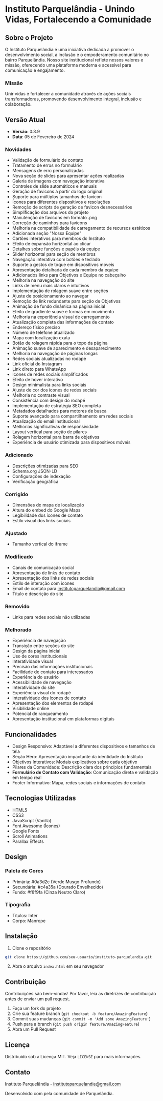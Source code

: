# Instituto Parquelândia - Unindo Vidas, Fortalecendo a Comunidade

## Sobre o Projeto

O Instituto Parquelândia é uma iniciativa dedicada a promover o desenvolvimento social, a inclusão e o empoderamento comunitário no bairro Parquelândia. Nosso site institucional reflete nossos valores e missão, oferecendo uma plataforma moderna e acessível para comunicação e engajamento.

### Missão

Unir vidas e fortalecer a comunidade através de ações sociais transformadoras, promovendo desenvolvimento integral, inclusão e colaboração.

## Versão Atual

- **Versão**: 0.3.9
- **Data**: 05 de Fevereiro de 2024

### Novidades
- Validação de formulário de contato
- Tratamento de erros no formulário
- Mensagens de erro personalizadas
- Nova seção de slides para apresentar ações realizadas
- Galeria de imagens com navegação interativa
- Controles de slide automáticos e manuais
- Geração de favicons a partir do logo original
- Suporte para múltiplos tamanhos de favicon
- Ícones para diferentes dispositivos e resoluções
- Remoção de scripts de geração de favicon desnecessários
- Simplificação dos arquivos do projeto
- Manutenção de favicons em formato .png
- Correção de caminhos para favicons
- Melhoria na compatibilidade de carregamento de recursos estáticos
- Adicionada seção "Nossa Equipe"
- Cartões interativos para membros do Instituto
- Efeito de expansão horizontal ao clicar
- Detalhes sobre funções e papéis da equipe
- Slider horizontal para seção de membros
- Navegação interativa com botões e teclado
- Suporte a gestos de toque em dispositivos móveis
- Apresentação detalhada de cada membro da equipe
- Adicionados links para Objetivos e Equipe no cabeçalho
- Melhoria na navegação do site
- Links de menu mais claros e intuitivos
- Implementação de rolagem suave entre seções
- Ajuste de posicionamento ao navegar
- Remoção de link redundante para seção de Objetivos
- Animação de fundo dinâmica na página inicial
- Efeito de gradiente suave e formas em movimento
- Melhoria na experiência visual de carregamento
- Atualização completa das informações de contato
- Endereço físico preciso
- Número de telefone atualizado
- Mapa com localização exata
- Botão de rolagem rápida para o topo da página
- Animação suave de aparecimento e desaparecimento
- Melhoria na navegação de páginas longas
- Redes sociais atualizadas no rodapé
- Link oficial do Instagram
- Link direto para WhatsApp
- Ícones de redes sociais simplificados
- Efeito de hover interativo
- Design minimalista para links sociais
- Ajuste de cor dos ícones de redes sociais
- Melhoria no contraste visual
- Consistência com design do rodapé
- Implementação de estratégia SEO completa
- Metadados detalhados para motores de busca
- Suporte avançado para compartilhamento em redes sociais
- Atualização do email institucional
- Melhorias significativas de responsividade
- Layout vertical para seção de pilares
- Rolagem horizontal para barra de objetivos
- Experiência de usuário otimizada para dispositivos móveis

### Adicionado
- Descrições otimizadas para SEO
- Schema.org JSON-LD
- Configurações de indexação
- Verificação geográfica

### Corrigido
- Dimensões do mapa de localização
- Altura do embed do Google Maps
- Legibilidade dos ícones de contato
- Estilo visual dos links sociais

### Ajustado
- Tamanho vertical do iframe

### Modificado
- Canais de comunicação social
- Apresentação de links de contato
- Apresentação dos links de redes sociais
- Estilo de interação com ícones
- Email de contato para institutoparquelandia@gmail.com
- Título e descrição do site

### Removido
- Links para redes sociais não utilizadas

### Melhorado
- Experiência de navegação
- Transição entre seções do site
- Design da página inicial
- Uso de cores institucionais
- Interatividade visual
- Precisão das informações institucionais
- Facilidade de contato para interessados
- Experiência do usuário
- Acessibilidade de navegação
- Interatividade do site
- Experiência visual do rodapé
- Interatividade dos ícones de contato
- Apresentação dos elementos de rodapé
- Visibilidade online
- Potencial de ranqueamento
- Apresentação institucional em plataformas digitais

## Funcionalidades

- Design Responsivo: Adaptável a diferentes dispositivos e tamanhos de tela
- Seção Hero: Apresentação impactante da identidade do Instituto
- Objetivos Interativos: Modais explicativos sobre cada objetivo
- Pilares da Comunidade: Descrição clara dos princípios fundamentais
- **Formulário de Contato com Validação**: Comunicação direta e validação em tempo real
- Footer Informativo: Mapa, redes sociais e informações de contato

## Tecnologias Utilizadas

- HTML5
- CSS3
- JavaScript (Vanilla)
- Font Awesome (Ícones)
- Google Fonts
- Scroll Animations
- Parallax Effects

## Design

### Paleta de Cores
- Primária: #0a3d2c (Verde Musgo Profundo)
- Secundária: #c4a35a (Dourado Envelhecido)
- Fundo: #f8f9fa (Cinza Neutro Claro)

### Tipografia
- Títulos: Inter
- Corpo: Manrope

## Instalação

1. Clone o repositório
```bash
git clone https://github.com/seu-usuario/instituto-parquelandia.git
```

2. Abra o arquivo `index.html` em seu navegador

## Contribuição

Contribuições são bem-vindas! Por favor, leia as diretrizes de contribuição antes de enviar um pull request.

1. Faça um fork do projeto
2. Crie sua feature branch (`git checkout -b feature/AmazingFeature`)
3. Commit suas mudanças (`git commit -m 'Add some AmazingFeature'`)
4. Push para a branch (`git push origin feature/AmazingFeature`)
5. Abra um Pull Request

## Licença

Distribuído sob a Licença MIT. Veja `LICENSE` para mais informações.

## Contato

Instituto Parquelândia - institutoparquelandia@gmail.com

Desenvolvido com  pela comunidade de Parquelândia.
